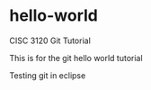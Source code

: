 # hello-world
CISC 3120 Git Tutorial

This is for the git hello world tutorial

Testing git in eclipse
